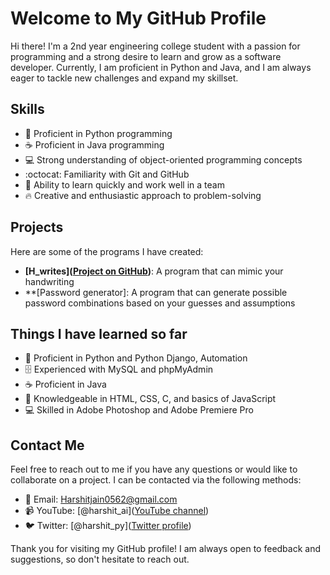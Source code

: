 # Welcome to My GitHub Profile

Hi there! I'm a 2nd year engineering college student with a passion for programming and a strong desire to learn and grow as a software developer. Currently, I am proficient in Python and Java, and I am always eager to tackle new challenges and expand my skillset.

## Skills

- :snake: Proficient in Python programming
- :coffee: Proficient in Java programming
- :computer: Strong understanding of object-oriented programming concepts
- :octocat: Familiarity with Git and GitHub
- :thinking: Ability to learn quickly and work well in a team
- :fire: Creative and enthusiastic approach to problem-solving

## Projects

Here are some of the programs I have created:
- **[H_writes]([Project on GitHub](https://github.com/Harshit28j/Hwrites))**: A program that can mimic your handwriting
- **[Password generator]: A program that can generate possible password combinations based on your guesses and assumptions

## Things I have learned so far

- 🐍 Proficient in Python and Python Django, Automation
- 🗄️ Experienced with MySQL and phpMyAdmin
- ☕ Proficient in Java
- 📃 Knowledgeable in HTML, CSS, C, and basics of JavaScript
- 💻 Skilled in Adobe Photoshop and Adobe Premiere Pro


## Contact Me

Feel free to reach out to me if you have any questions or would like to collaborate on a project. I can be contacted via the following methods:

- :email: Email: Harshitjain0562@gmail.com
- :video_camera: YouTube: [@harshit_ai]([YouTube channel](https://www.youtube.com/channel/UCCjdXFKa_bzIrlwjuZP39YA?sub_confirmation=1))
- :bird: Twitter: [@harshit_py]([Twitter profile](https://twitter.com/harshit_py))
<!-- - :necktie: LinkedIn: [Your LinkedIn Profile](Link to your LinkedIn profile) -->

Thank you for visiting my GitHub profile! I am always open to feedback and suggestions, so don't hesitate to reach out.
